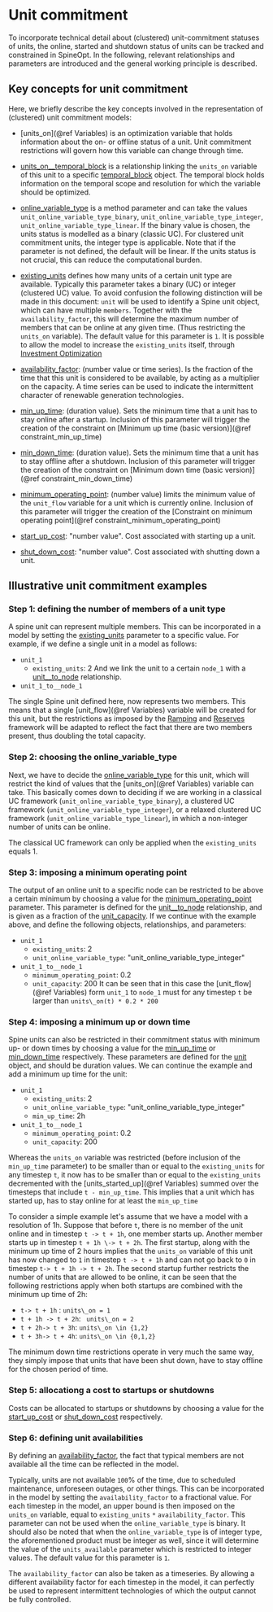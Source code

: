 # Unit commitment

To incorporate technical detail about (clustered) unit-commitment statuses of units, the online, started and shutdown status of units can be tracked and constrained in SpineOpt.
In the following, relevant relationships and parameters are introduced and the general working principle is described.

## Key concepts for unit commitment
Here, we briefly describe the key concepts involved in the representation of (clustered) unit commitment models:

- [units\_on](@ref Variables) is an optimization variable that holds information about the on- or offline status of a unit. Unit commitment restrictions will govern how this variable can change through time.

- [units\_on\_\_temporal\_block](@ref) is a relationship linking the `units_on` variable of this unit to a specific [temporal\_block](@ref) object. The temporal block holds information on the temporal scope and resolution for which the variable should be optimized.

- [online\_variable\_type](@ref) is a method parameter and can take the values `unit_online_variable_type_binary`, `unit_online_variable_type_integer`, `unit_online_variable_type_linear`. If the binary value is chosen, the units status is modelled as a binary (classic UC). For clustered unit commitment units, the integer type is applicable. Note that if the parameter is not defined, the default will be linear. If the units status is not crucial, this can reduce the computational burden.

- [existing\_units](@ref) defines how many units of a certain unit type are available. Typically this parameter takes a binary (UC) or integer (clustered UC) value. To avoid confusion the following distinction will be made in this document:  `unit` will be used to identify a Spine unit object, which can have multiple `members`. Together with the `availability_factor`, this will determine the maximum number of members that can be online at any given time. (Thus restricting the `units_on` variable). The default value for this parameter is ``1``. It is possible to allow the model to increase the `existing_units` itself, through [Investment Optimization](@ref)

- [availability\_factor](@ref): (number value or time series). Is the fraction of the time that this unit is considered to be available, by acting as a multiplier on the capacity. A time series can be used to indicate the intermittent character of renewable generation technologies.

- [min\_up\_time](@ref): (duration value). Sets the minimum time that a unit has to stay online after a startup. Inclusion of this parameter will trigger the creation of the constraint on [Minimum up time (basic version)](@ref constraint_min_up_time)

- [min\_down\_time](@ref): (duration value). Sets the minimum time that a unit has to stay offline after a shutdown. Inclusion of this parameter will trigger the creation of the constraint on [Minimum down time (basic version)](@ref constraint_min_down_time)

- [minimum\_operating\_point](@ref): (number value) limits the minimum value of the `unit_flow` variable for a unit which is currently online. Inclusion of this parameter will trigger the creation of the [Constraint on minimum operating point](@ref constraint_minimum_operating_point)

- [start\_up\_cost](@ref): "number value". Cost associated with starting up a unit.
- [shut\_down\_cost](@ref): "number value". Cost associated with shutting down a unit.

## Illustrative unit commitment examples

### Step 1: defining the number of members of a unit type
A spine unit can represent multiple members. This can be incorporated in a model by setting the [existing\_units](@ref) parameter to a specific value. For example, if we define a single unit in a model as follows:
* `unit_1`
  * `existing_units`: 2
And we link the unit to a certain `node_1` with a [unit\_\_to\_node](@ref) relationship.
* `unit_1_to__node_1`

The single Spine unit defined here, now represents two members. This means that a single [unit_flow](@ref Variables) variable will be created for this unit, but the restrictions as imposed by the [Ramping](@ref) and [Reserves](@ref) framework will be adapted to reflect the fact that there are two members present, thus doubling the total capacity.

### Step 2: choosing the online\_variable\_type
Next, we have to decide the [online\_variable\_type](@ref) for this unit, which will restrict the kind of values that the [units_on](@ref Variables) variable can take. This basically comes down to deciding if we are working in a classical UC framework (`unit_online_variable_type_binary`), a clustered UC framework (`unit_online_variable_type_integer`), or a relaxed clustered UC framework (`unit_online_variable_type_linear`), in which a non-integer number of units can be online.

The classical UC framework can only be applied when the `existing_units` equals 1.

### Step 3: imposing a minimum operating point
The output of an online unit to a specific node can be restricted to be above a certain minimum by choosing a value for the [minimum\_operating\_point](@ref) parameter. This parameter is defined for the [unit\_\_to\_node](@ref) relationship, and is given as a fraction of the [unit_capacity](@ref). If we continue with the example above, and define the following objects, relationships, and parameters:

* `unit_1`
  * `existing_units`: 2
  * `unit_online_variable_type`: "unit\_online\_variable\_type\_integer"
* `unit_1_to__node_1`
  * `minimum_operating_point`: 0.2
  * `unit_capacity`: 200
It can be seen that in this case the [unit_flow](@ref Variables) form `unit_1` to `node_1` must for any timestep ``t`` be larger than ``units\_on(t) * 0.2 * 200``

### Step 4: imposing a minimum up or down time
Spine units can also be restricted in their commitment status with minimum up- or down times by choosing a value for the [min\_up\_time](@ref) or [min\_down\_time](@ref) respectively. These parameters are defined for the [unit](@ref) object, and should be duration values. We can continue the example and add a minimum up time for the unit:

* `unit_1`
  * `existing_units`: 2
  * `unit_online_variable_type`: "unit\_online\_variable\_type\_integer"
  * `min_up_time`: 2h
* `unit_1_to__node_1`
  * `minimum_operating_point`: 0.2
  * `unit_capacity`: 200

Whereas the `units_on` variable was restricted (before inclusion of the `min_up_time` parameter) to be smaller than or equal to the `existing_units` for any timestep ``t``, it now has to be smaller than or equal to the `existing_units` decremented with the [units\_started\_up](@ref Variables) summed over the timesteps that include `t - min_up_time`. This implies that a unit which has started up, has to stay online for at least the `min_up_time`

To consider a simple example let's assume that we have a model with a resolution of 1h. Suppose that before `t`, there is no member of the unit online and in timestep `t -> t + 1h`, one member starts up. Another member starts up in timestep `t + 1h \-> t + 2h`. The first startup, along with the minimum up time of 2 hours implies that the `units_on` variable of this unit has now changed to ``1`` in timestep `t -> t + 1h` and can not go back to ``0`` in timestep `t-> t + 1h -> t + 2h`. The second startup further restricts the number of units that are allowed to be online, it can be seen that the following restrictions apply when both startups are combined with the minimum up time of 2h:

* `t-> t + 1h` : `` units\_on = 1 ``
* `t + 1h -> t + 2h`: `` units\_on = 2``
* `t + 2h-> t + 3h`: `` units\_on \in {1,2} ``
* `t + 3h-> t + 4h`: `` units\_on \in {0,1,2} ``

The minimum down time restrictions operate in very much the same way, they simply impose that units that have been shut down, have to stay offline for the chosen period of time.

### Step 5: allocationg a cost to startups or shutdowns

Costs can be allocated to startups or shutdowns by choosing a value for the [start\_up\_cost](@ref) or [shut\_down\_cost](@ref) respectively.

### Step 6: defining unit availabilities

By defining an [availability\_factor](@ref), the fact that typical members are not available all the time can be reflected in the model.

Typically, units are not available ``100``% of the time, due to scheduled maintenance, unforeseen outages, or other things. This can be incorporated in the model by setting the `availability_factor` to a fractional value. For each timestep in the model, an upper bound is then imposed on the `units_on` variable, equal to `existing_units` ``*`` `availability_factor`. This parameter can not be used when the `online_variable_type` is binary. It should also be noted that when the `online_variable_type` is of integer type, the aforementioned product must be integer as well, since it will determine the value of the `units_available` parameter which is restricted to integer values. The default value for this parameter is ``1``.

The `availability_factor` can also be taken as a timeseries. By allowing a different availability factor for each timestep in the model, it can perfectly be used to represent intermittent technologies of which the output cannot be fully controlled.
